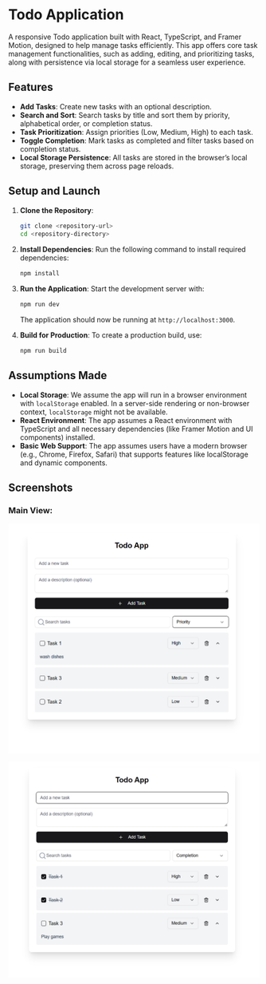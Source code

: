 # Todo Application

A responsive Todo application built with React, TypeScript, and Framer Motion, designed to help manage tasks efficiently. This app offers core task management functionalities, such as adding, editing, and prioritizing tasks, along with persistence via local storage for a seamless user experience.

## Features

- **Add Tasks**: Create new tasks with an optional description.
- **Search and Sort**: Search tasks by title and sort them by priority, alphabetical order, or completion status.
- **Task Prioritization**: Assign priorities (Low, Medium, High) to each task.
- **Toggle Completion**: Mark tasks as completed and filter tasks based on completion status.
- **Local Storage Persistence**: All tasks are stored in the browser’s local storage, preserving them across page reloads.

## Setup and Launch

1. **Clone the Repository**:

   ```bash
   git clone <repository-url>
   cd <repository-directory>
   ```

2. **Install Dependencies**:
   Run the following command to install required dependencies:

   ```bash
   npm install
   ```

3. **Run the Application**:
   Start the development server with:

   ```bash
   npm run dev
   ```

   The application should now be running at `http://localhost:3000`.

4. **Build for Production**:
   To create a production build, use:
   ```bash
   npm run build
   ```

## Assumptions Made

- **Local Storage**: We assume the app will run in a browser environment with `localStorage` enabled. In a server-side rendering or non-browser context, `localStorage` might not be available.
- **React Environment**: The app assumes a React environment with TypeScript and all necessary dependencies (like Framer Motion and UI components) installed.
- **Basic Web Support**: The app assumes users have a modern browser (e.g., Chrome, Firefox, Safari) that supports features like localStorage and dynamic components.

## Screenshots

### Main View:

![Screenshot 1](./public/pc1.png)

![Screenshot 2](./public/pc2.png)
